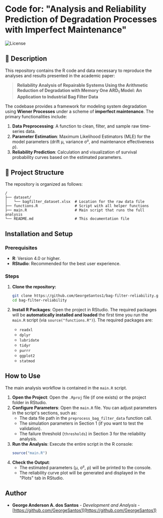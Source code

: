 # Code for: "Analysis and Reliability Prediction of Degradation Processes with Imperfect Maintenance"

![License](https://img.shields.io/badge/license-MIT-blue.svg)

## 📖 Description

This repository contains the R code and data necessary to reproduce the analyses and results presented in the academic paper:

> **Reliability Analysis of Repairable Systems Using the Arithmetic Reduction of Degradation with Memory One $\text{ARD}_1$ Model: An Application to Industrial Bag Filter Data**


The codebase provides a framework for modeling system degradation using **Wiener Processes** under a scheme of **imperfect maintenance**. The primary functionalities include:
1.  **Data Preprocessing**: A function to clean, filter, and sample raw time-series data.
2.  **Parameter Estimation**: Maximum Likelihood Estimators (MLE) for the model parameters (drift μ, variance σ², and maintenance effectiveness ρ).
3.  **Reliability Prediction**: Calculation and visualization of survival probability curves based on the estimated parameters.

## 📁 Project Structure

The repository is organized as follows:

```
/
├── dataset/
│   └── bagfilter_dataset.xlsx  # Location for the raw data file
├── functions.R                 # Script with all helper functions
├── main.R                      # Main script that runs the full analysis
└── README.md                   # This documentation file
```

## Installation and Setup

### Prerequisites
- **R**: Version 4.0 or higher.
- **RStudio**: Recommended for the best user experience.

### Steps

1.  **Clone the repository:**
    ```bash
    git clone https://github.com/GeorgeSantos1/bag-filter-reliability.git
    cd bag-filter-reliability
    ```

3.  **Install R Packages**:
    Open the project in RStudio. The required packages will be **automatically installed and loaded** the first time you run the `main.R` script (via `source("functions.R")`). The required packages are:
    - `readxl`
    - `dplyr`
    - `lubridate`
    - `tidyr`
    - `purrr`
    - `ggplot2`
    - `statmod`

## How to Use

The main analysis workflow is contained in the `main.R` script.

1.  **Open the Project**: Open the `.Rproj` file (if one exists) or the project folder in RStudio.
2.  **Configure Parameters**: Open the `main.R` file. You can adjust parameters in the script's sections, such as:
    - The data file path in the `preprocess_bag_filter_data` function call.
    - The simulation parameters in Section 1 (if you want to test the validation).
    - The failure threshold (`thresholds`) in Section 3 for the reliability analysis.
3.  **Run the Analysis**: Execute the entire script in the R console:
    ```r
    source("main.R")
    ```
4.  **Check the Output**:
    - The estimated parameters (μ, σ², ρ) will be printed to the console.
    - The reliability curve plot will be generated and displayed in the "Plots" tab in RStudio.

## Author

- **George Anderson A. dos Santos** - *Development and Analysis* - [https://github.com/GeorgeSantos1](https://github.com/GeorgeSantos1)
